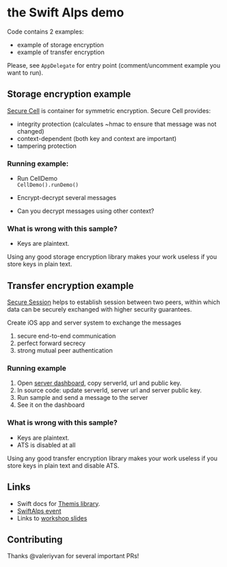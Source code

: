 # the Swift Alps demo

Code contains 2 examples:

- example of storage encryption
- example of transfer encryption


Please, see `AppDelegate` for entry point (comment/uncomment example you want to run).

## Storage encryption example 

[Secure Cell](https://github.com/cossacklabs/themis/wiki/Secure-Cell-cryptosystem) is container for symmetric encryption. Secure Cell provides:

- integrity protection (calculates ~hmac to ensure that message was not changed)
- context-dependent (both key and context are important)
- tampering protection


### Running example:


- Run CellDemo<br/>
  `CellDemo().runDemo()`
  
- Encrypt-decrypt several messages
- Can you decrypt messages using other context?

### What is wrong with this sample?
- Keys are plaintext.

Using any good storage encryption library makes your work useless if you store keys in plain text.


## Transfer encryption example 

[Secure Session](https://github.com/cossacklabs/themis/wiki/Secure-Session-cryptosystem) helps to establish session between two peers, within which data can be securely exchanged with higher security guarantees.

Create iOS app and server system to exchange the messages

1. secure end-to-end communication 
2. perfect forward secrecy
3. strong mutual peer authentication


### Running example 

1. Open [server dashboard](http://alps.cossacklabs.com/), copy serverId, url and public key.
2. In source code: update serverId, server url and server public key.
3. Run sample and send a message to the server
4. See it on the dashboard

### What is wrong with this sample?
- Keys are plaintext.
- ATS is disabled at all

Using any good transfer encryption library makes your work useless if you store keys in plain text and disable ATS.


## Links

- Swift docs for [Themis library](https://github.com/cossacklabs/themis/wiki/Swift-Howto).
- [SwiftAlps event](http://theswiftalps.com/)
- Links to [workshop slides](https://speakerdeck.com/vixentael/the-swift-alps-security-workshop)


## Contributing

Thanks @valeriyvan for several important PRs!
